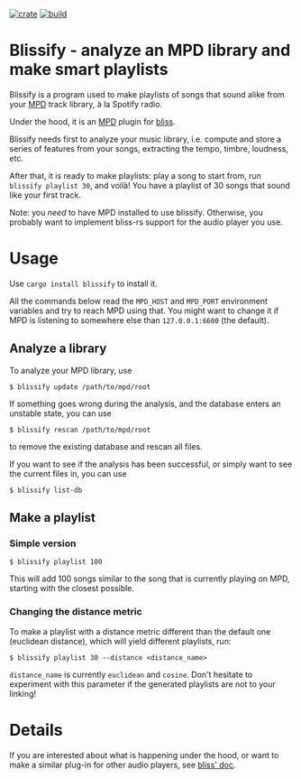 [![crate](https://img.shields.io/crates/v/blissify.svg)](https://crates.io/crates/blissify)
[![build](https://github.com/Polochon-street/blissify-rs/workflows/Rust/badge.svg)](https://github.com/Polochon-street/blissify-rs/actions)

# Blissify - analyze an MPD library and make smart playlists

Blissify is a program used to make playlists of songs that sound alike
from your [MPD](https://www.musicpd.org/) track library, à la Spotify radio.

Under the hood, it is an [MPD](https://www.musicpd.org/) plugin
for [bliss](https://crates.io/crates/bliss-audio).

Blissify needs first to analyze your music library, i.e. compute and store
a series of features from your songs, extracting the tempo, timbre,
loudness, etc.

After that, it is ready to make playlists: play a song to start from, run
`blissify playlist 30`, and voilà! You have a playlist of 30 songs that
sound like your first track.

Note: you *need* to have MPD installed to use blissify. Otherwise, you
probably want to implement bliss-rs support for the audio player you use.

# Usage

Use `cargo install blissify` to install it.

All the commands below read the `MPD_HOST` and `MPD_PORT` environment
variables and try to reach MPD using that. You might want to change
it if MPD is listening to somewhere else than `127.0.0.1:6600` (the default).

## Analyze a library

To analyze your MPD library, use
```
$ blissify update /path/to/mpd/root
```

If something goes wrong during the analysis, and the database enters an
unstable state, you can use
```
$ blissify rescan /path/to/mpd/root
```
to remove the existing database and rescan all files.

If you want to see if the analysis has been successful, or simply want to see
the current files in, you can use
```
$ blissify list-db
```

## Make a playlist

### Simple version

```
$ blissify playlist 100
```

This will add 100 songs similar to the song that is currently
playing on MPD, starting with the closest possible.

### Changing the distance metric

To make a playlist with a distance metric different than the default one
(euclidean distance), which will yield different playlists, run:

```
$ blissify playlist 30 --distance <distance_name>
```

`distance_name` is currently `euclidean` and `cosine`. Don't hesitate to
experiment with this parameter if the generated playlists are not to your
linking!

# Details

If you are interested about what is happening under the hood, or want to make
a similar plug-in for other audio players, see
[bliss' doc](https://docs.rs/crate/bliss-audio/).
